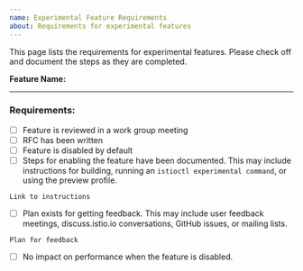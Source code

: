 ```yaml
---
name: Experimental Feature Requirements
about: Requirements for experimental features
---
```


This page lists the requirements for experimental features. Please check off and document the steps as they are completed.

**Feature Name:** 

--- 

### Requirements: 

- [ ] Feature is reviewed in a work group meeting
- [ ] RFC has been written
- [ ] Feature is disabled by default
- [ ] Steps for enabling the feature have been documented. This may include
	instructions for building, running an `istioctl experimental command`, or
	using the preview profile.
```
Link to instructions
```
- [ ] Plan exists for getting feedback. This may include user feedback meetings,
	discuss.istio.io conversations, GitHub issues, or mailing lists. 
```
Plan for feedback
```
- [ ] No impact on performance when the feature is disabled.
